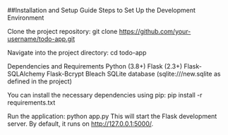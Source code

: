 ##Installation and Setup Guide
Steps to Set Up the Development Environment

Clone the project repository:
git clone https://github.com/your-username/todo-app.git

Navigate into the project directory:
cd todo-app

Dependencies and Requirements
Python (3.8+)
Flask (2.3+)
Flask-SQLAlchemy
Flask-Bcrypt
Bleach
SQLite database (sqlite:///new.sqlite as defined in the project)

You can install the necessary dependencies using pip:
pip install -r requirements.txt

Run the application:
python app.py
This will start the Flask development server. By default, it runs on http://127.0.0.1:5000/.
